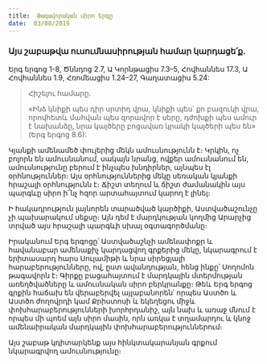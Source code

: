 ```yaml
---
title:  Թագավորական սիրո երգը
date:  03/08/2019
---
```


### Այս շաբաթվա ուսումնասիրության համար կարդացե՛ք.
Երգ երգոց 1-8, Ծննդոց 2.7, Ա Կորնթացիս 7.3–5, Հովհաննես 17.3, Ա Հովհաննես 1.9, Հռոմեացիս 1.24–27, Գաղատացիս 5.24:

> <p>Հիշելու համարը.<p>
> «Ինձ կնիքի պես դիր սրտիդ վրա, կնիքի պես՝ քո բազուկի վրա, որովհետև մահվան պես զորավոր է սերը, դժոխքի պես ամուր է նախանձը, նրա կայծերը բոցավառ կրակի կայծերի պես են» (Երգ երգոց 8.6):

Կյանքի ամենամեծ փուլերից մեկն ամուսնությունն է։ Կրկին, ոչ բոլորն են ամուսնանում, սակայն նրանց, ովքեր ամուսնանում են, ամուսնությունը բերում է ինչպես խնդիրներ, այնպես էլ օրհնություններ։ Այս օրհնություններից մեկը սեռական կյանքի հրաշալի օրհնությունն է։ Ճիշտ տեղում և ճիշտ ժամանակին այս պարգևը սիրո ի՜նչ հզոր արտահայտում կարող է լինել։

Ի հակադրություն լայնորեն տարածված կարծիքի, Աստվածաշունչը չի պախարակում սեքսը։ Այն դեմ է մարդկության կողմից Արարչից տրված այս հրաշալի պարգևի սխալ օգտագործմանը։

Իրականում Երգ երգոցը՝ Աստվածաշնչի ամենափոքր և հավանաբար ամենաքիչ կարդացվող գրքերից մեկը, նկարագրում է երիտասարդ հարս Սուլամիթի և նրա սիրեցյալի հարաբերությունները, ով, ըստ ավանդության, հենց ինքը՝ Սողոմոն թագավորն է։ Գիրքը բացահայտում է մարդկային մտերմության առեղծվածները և ամուսնական սիրո բերկրանքը։ Թեև Երգ երգոց գրքին հաճախ են վերաբերվել այլաբանորեն՝ որպես Աստծո և Աստծո ժողովրդի կամ Քրիստոսի և եկեղեցու միջև փոխհարաբերությունների խորհրդանիշ, այն նախ և առաջ մնում է որպես մի պոեմ այն սիրո մասին, որն առկա է տղամարդու և կնոջ ամենաիրական մարդկային փոխհարաբերություններում։

Այս շաբաթ կդիտարկենք այս հինկտակարանյան գրքում նկարագրվող ամուսնությունը։